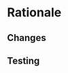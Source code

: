 # Rationale

<!-- Explain why you are making this change. Describe the problem. -->

## Changes

<!-- Describe the changes. -->

## Testing

<!-- Describe the way the changes were tested. -->

<!-- Optional Sections:

## Screenshots
## To Do
## Notes
## Related

-->

<!-- Template for collapsed sections
<details>
<summary></summary>
</details>
-->
